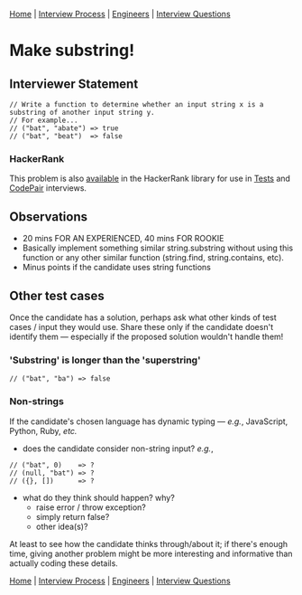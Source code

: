 [Home](../../../README.md) |
[Interview Process](../../README.md) |
[Engineers](../README.md) |
[Interview Questions](README.md)

# Make substring!

## Interviewer Statement

```
// Write a function to determine whether an input string x is a substring of another input string y.
// For example...
// ("bat", "abate") => true
// ("bat", "beat")  => false
```

### HackerRank
This problem is also
[available](https://www.hackerrank.com/x/library/hackerrank/coding/questions/292185/view)
in the HackerRank library for use in
[Tests](https://www.hackerrank.com/x/tests) and
[CodePair](https://www.hackerrank.com/x/interviews/mypads)
interviews.

## Observations
- 20 mins FOR AN EXPERIENCED, 40 mins FOR ROOKIE
- Basically implement something similar string.substring without using this function or any other similar function (string.find, string.contains, etc).
- Minus points if the candidate uses string functions

## Other test cases
Once the candidate has a solution, perhaps ask what other kinds of test cases / input they would use. Share these only if the candidate doesn't identify them — especially if the proposed solution wouldn't handle them!

### 'Substring' is longer than the 'superstring'

```
// ("bat", "ba") => false
```

### Non-strings

If the candidate's chosen language has dynamic typing &mdash; _e.g._, JavaScript, Python, Ruby, _etc._

- does the candidate consider non-string input? _e.g._,

```
// ("bat", 0)    => ?
// (null, "bat") => ?
// ({}, [])      => ?
```

  - what do they think should happen? why?
    - raise error / throw exception?
    - simply return false?
    - other idea(s)?

At least to see how the candidate thinks through/about it; if there's enough time, giving another problem might be more interesting and informative than actually coding these details.

[Home](../../../README.md) |
[Interview Process](../../README.md) |
[Engineers](../README.md) |
[Interview Questions](README.md)
